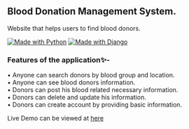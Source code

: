 ## Blood Donation Management System.

Website that helps users to find blood donors. 

[![Made with Python](https://img.shields.io/badge/Made%20with-Python-1f425f.svg)](https://www.python.org/)
[![Made with Django](https://img.shields.io/badge/Made%20with-Django-1f425f.svg)](https://www.python.org/)

### Features of the application✨-

• Anyone can search donors by blood group and location. <br>
• Anyone can see blood donors information.<br>
• Donors can post his blood related necessary information.<br>
• Donors can delete and update his information. <br>
• Donors can create account by providing basic information. <br>


Live Demo can be viewed at [here](https://blood-donation-organization.herokuapp.com/)

